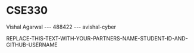 # CSE330
Vishal Agarwal --- 488422 --- avishal-cyber

REPLACE-THIS-TEXT-WITH-YOUR-PARTNERS-NAME-STUDENT-ID-AND-GITHUB-USERNAME
